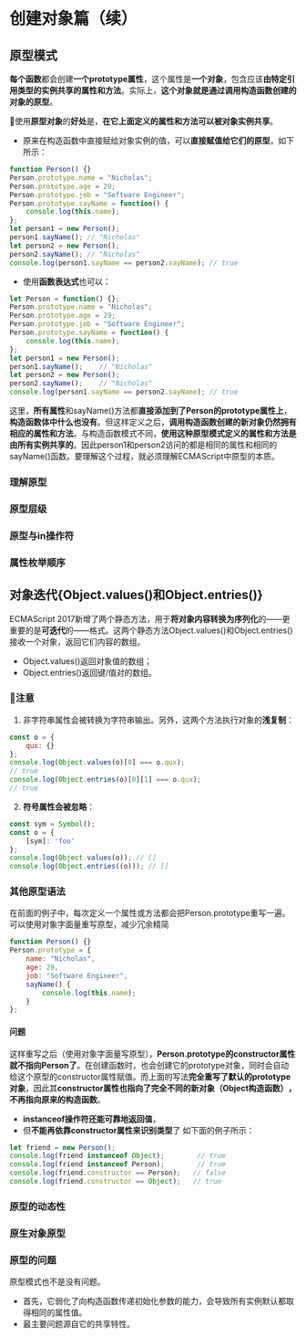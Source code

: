# 创建对象篇（续）
## 原型模式
**每个函数**都会创建**一个prototype属性**，这个属性是**一个对象**，包含应该**由特定引用类型的实例共享的属性和方法**。实际上，**这个对象就是通过调用构造函数创建的对象的原型**。

🌟使用**原型对象**的**好处**是，**在它上面定义的属性和方法可以被对象实例共享**。

- 原来在构造函数中直接赋给对象实例的值，可以**直接赋值给它们的原型**，如下所示：
``` javascript
function Person() {}
Person.prototype.name = "Nicholas";
Person.prototype.age = 29;
Person.prototype.job = "Software Engineer";
Person.prototype.sayName = function() {
    console.log(this.name);
};
let person1 = new Person();
person1.sayName(); // "Nicholas"
let person2 = new Person();
person2.sayName(); // "Nicholas"
console.log(person1.sayName == person2.sayName); // true
```
- 使用**函数表达式**也可以：
``` javascript
let Person = function() {};
Person.prototype.name = "Nicholas";
Person.prototype.age = 29;
Person.prototype.job = "Software Engineer";
Person.prototype.sayName = function() {
    console.log(this.name);
};
let person1 = new Person();
person1.sayName();    // "Nicholas"
let person2 = new Person();
person2.sayName();    // "Nicholas"
console.log(person1.sayName == person2.sayName); // true
```
这里，**所有属性**和sayName()方法都**直接添加到了Person的prototype属性上**，**构造函数体中什么也没有**。但这样定义之后，**调用构造函数创建的新对象仍然拥有相应的属性和方法**。与构造函数模式不同，**使用这种原型模式定义的属性和方法是由所有实例共享的**。因此person1和person2访问的都是相同的属性和相同的sayName()函数。要理解这个过程，就必须理解ECMAScript中原型的本质。

### 理解原型
<!-- TODO -->

### 原型层级
<!-- TODO -->


### 原型与in操作符
<!-- TODO -->

### 属性枚举顺序
<!-- TODO -->










## 对象迭代{Object.values()和Object.entries()}
ECMAScript 2017新增了两个静态方法，用于**将对象内容转换为序列化**的——更重要的是**可迭代**的——格式。这两个静态方法Object.values()和Object.entries()接收一个对象，返回它们内容的数组。
- Object.values()返回对象值的数组；
- Object.entries()返回键/值对的数组。

### 🌟注意
1. 非字符串属性会被转换为字符串输出。另外，这两个方法执行对象的**浅复制**：
``` javascript
const o = {
    qux: {}
};
console.log(Object.values(o)[0] === o.qux);
// true
console.log(Object.entries(o)[0][1] === o.qux);
// true
```
2. **符号属性会被忽略**：
``` javascript
const sym = Symbol();
const o = {
    [sym]: 'foo'
};
console.log(Object.values(o)); // []
console.log(Object.entries((o))); // []
```

### 其他原型语法
在前面的例子中，每次定义一个属性或方法都会把Person.prototype重写一遍。可以使用对象字面量重写原型，减少冗余精简
``` javascript
function Person() {}
Person.prototype = {
    name: "Nicholas",
    age: 29,
    job: "Software Engineer",
    sayName() {
        console.log(this.name);
    }
};
```
<!-- TODO -->

#### 问题
这样重写之后（使用对象字面量写原型），**Person.prototype的constructor属性就不指向Person了**。在创建函数时，也会创建它的prototype对象，同时会自动给这个原型的constructor属性赋值。而上面的写法**完全重写了默认的prototype对象**，因此其**constructor属性也指向了完全不同的新对象（Object构造函数）​，不再指向原来的构造函数**。
- **instanceof操作符还能可靠地返回值**，
- 但**不能再依靠constructor属性来识别类型**了
如下面的例子所示：
``` javascript
let friend = new Person();
console.log(friend instanceof Object);        // true
console.log(friend instanceof Person);        // true
console.log(friend.constructor == Person);   // false
console.log(friend.constructor == Object);   // true
```
### 原型的动态性
<!-- TODO -->

### 原生对象原型
<!-- TODO -->

### 原型的问题
原型模式也不是没有问题。
- 首先，它弱化了向构造函数传递初始化参数的能力，会导致所有实例默认都取得相同的属性值。
- 最主要问题源自它的共享特性。
<!-- TODO -->
  
